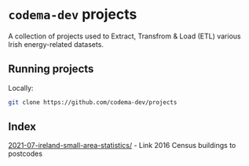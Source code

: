 # `codema-dev` projects

A collection of projects used to Extract, Transfrom & Load (ETL) various Irish energy-related datasets.

## Running projects

Locally:
```bash
git clone https://github.com/codema-dev/projects
```

## Index

[2021-07-ireland-small-area-statistics/](2021-07-ireland-small-area-statistics/) - Link 2016 Census buildings to postcodes
